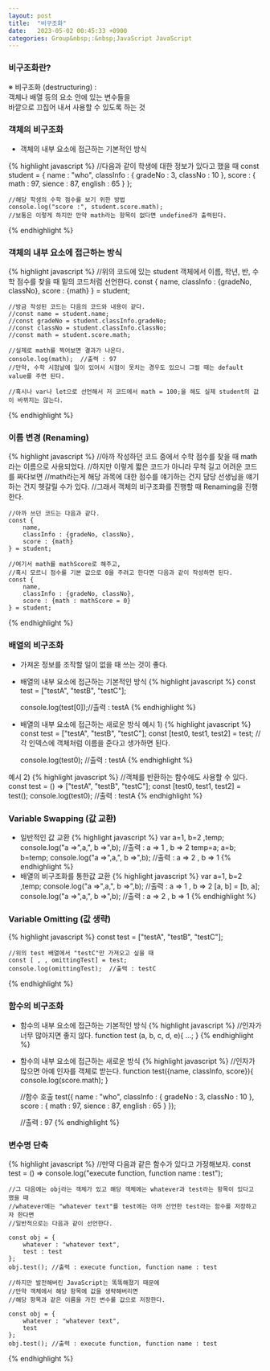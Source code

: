 ```yaml
---
layout: post
title:  "비구조화"
date:   2023-05-02 00:45:33 +0900
categories: Group&nbsp;:&nbsp;JavaScript JavaScript
---
```


### 비구조화란?
※ 비구조화 (destructuring) :  
객체나 배열 등의 요소 안에 있는 변수들을  
바깥으로 끄집어 내서 사용할 수 있도록 하는 것

### 객체의 비구조화
- 객체의 내부 요소에 접근하는 기본적인 방식

{% highlight javascript %}
    //다음과 같이 학생에 대한 정보가 있다고 했을 때
    const student = {
        name : "who",
        classInfo : {
            gradeNo : 3,
            classNo : 10
        },
        score : {
            math : 97,
            sience : 87,
            english : 65
        }
    };

    //해당 학생의 수학 점수를 보기 위한 방법
    console.log("score :", student.score.math);
    //보통은 이렇게 하지만 만약 math라는 항목이 없다면 undefined가 출력된다.
{% endhighlight %}


### 객체의 내부 요소에 접근하는 방식
{% highlight javascript %}
    //위의 코드에 있는 student 객체에서 이름, 학년, 반, 수학 점수를 찾을 때 밑의 코드처럼 선언한다.
    const {
        name,
        classInfo : {gradeNo, classNo},
        score : {math}
    } = student;

    //방금 작성된 코드는 다음의 코드와 내용이 같다.
    //const name = student.name;
    //const gradeNo = student.classInfo.gradeNo;
    //const classNo = student.classInfo.classNo;
    //const math = student.score.math;

    //실제로 math를 찍어보면 결과가 나온다.
    console.log(math);  //출력 : 97
    //만약, 수학 시험날에 일이 있어서 시험이 못치는 경우도 있으니 그럴 때는 default value를 주면 된다.

    //혹시나 var나 let으로 선언해서 저 코드에서 math = 100;을 해도 실제 student의 값이 바뀌지는 않는다.
{% endhighlight %}


### 이름 변경 (Renaming)
{% highlight javascript %}
    //아까 작성하던 코드 중에서 수학 점수를 찾을 때 math라는 이름으로 사용되었다.
    //하지만 이렇게 짧은 코드가 아니라 무척 길고 어려운 코드를 짜다보면
    //math라는게 해당 과목에 대한 점수를 얘기하는 건지 담당 선생님을 얘기하는 건지 헷갈릴 수가 있다.
    //그래서 객체의 비구조화를 진행할 때 Renaming을 진행한다.

    //아까 쓰던 코드는 다음과 같다.
    const {
        name,
        classInfo : {gradeNo, classNo},
        score : {math}
    } = student;
    
    //여기서 math를 mathScore로 해주고,
    //혹시 모르니 점수를 기본 값으로 0을 주려고 한다면 다음과 같이 작성하면 된다.
    const {
        name,
        classInfo : {gradeNo, classNo},
        score : {math : mathScore = 0}
    } = student;
{% endhighlight %}


### 배열의 비구조화
- 가져온 정보를 조작할 일이 없을 때 쓰는 것이 좋다.
- 배열의 내부 요소에 접근하는 기본적인 방식
{% highlight javascript %}
    const test = ["testA", "testB", "testC"];

    console.log(test[0]);//출력 : testA
{% endhighlight %}


- 배열의 내부 요소에 접근하는 새로운 방식
예시 1)
{% highlight javascript %}
    const test = ["testA", "testB", "testC"];
    const [test0, test1, test2] = test; //각 인덱스에 객체처럼 이름을 준다고 생가하면 된다.

    console.log(test0); //출력 : testA
{% endhighlight %}


예시 2)
{% highlight javascript %}
    //객체를 반환하는 함수에도 사용할 수 있다.
    const test = () => ["testA", "testB", "testC"];
    const [test0, test1, test2] = test();
    console.log(test0); //출력 : testA
{% endhighlight %}


### Variable Swapping (값 교환)
- 일반적인 값 교환
{% highlight javascript %}
    var a=1, b=2 ,temp;
    console.log("a =>",a,", b =>",b); //출력 : a => 1 , b => 2
    temp=a;
    a=b;
    b=temp;
    console.log("a =>",a,", b =>",b); //출력 : a => 2 , b => 1
{% endhighlight %}
- 배열의 비구조화를 통한값 교환
{% highlight javascript %}
    var a=1, b=2 ,temp;
    console.log("a =>",a,", b =>",b); //출력 : a => 1 , b => 2
    [a, b] = [b, a];
    console.log("a =>",a,", b =>",b); //출력 : a => 2 , b => 1
{% endhighlight %}

### Variable Omitting (값 생략)
{% highlight javascript %}
    const test = ["testA", "testB", "testC"];

    //위의 test 배열에서 "testC"만 가져오고 싶을 때
    const [ , , omittingTest] = test;
    console.log(omittingTest);  //출력 : testC
{% endhighlight %}


### 함수의 비구조화
- 함수의 내부 요소에 접근하는 기본적인 방식
{% highlight javascript %}
    //인자가 너무 많아지면 좋지 않다.
    function test (a, b, c, d, e){
        ...;
    }
{% endhighlight %}
- 함수의 내부 요소에 접근하는 새로운 방식
{% highlight javascript %}
//인자가 많으면 아예 인자를 객체로 받는다.
    function test({name, classInfo, score}){
        console.log(score.math);
    }

    //함수 호출
    test({
        name : "who",
        classInfo : {
            gradeNo : 3,
            classNo : 10
        },
        score : {
            math : 97,
            sience : 87,
            english : 65
        }
    });

    //출력 : 97
{% endhighlight %}

### 변수명 단축
{% highlight javascript %}
    //만약 다음과 같은 함수가 있다고 가정해보자.
    const test = () => console.log("execute function, function name : test");

    //그 다음에는 obj라는 객체가 있고 해당 객체에는 whatever과 test라는 항목이 있다고 했을 때
    //whatever에는 "whatever text"를 test에는 아까 선언한 test라는 함수를 저장하고자 한다면
    //일반적으로는 다음과 같이 선언한다.

    const obj = {
        whatever : "whatever text",
        test : test
    };
    obj.test(); //출력 : execute function, function name : test

    //하지만 발전해버린 JavaScript는 똑똑해졌기 때문에
    //만약 객체에서 해당 항목에 값을 생략해버리면
    //해당 항목과 같은 이름을 가진 변수를 값으로 저장한다.

    const obj = {
        whatever : "whatever text",
        test
    };
    obj.test(); //출력 : execute function, function name : test
{% endhighlight %}